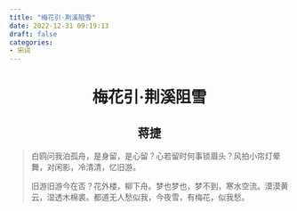 ```yaml
---
title: "梅花引·荆溪阻雪"
date: 2022-12-31 09:19:13
draft: false
categories:
- 宋词
---
```


# <center>梅花引·荆溪阻雪</center>
## <center>蒋捷</center>

> 白鸥问我泊孤舟，是身留，是心留？心若留时何事锁眉头？风拍小帘灯晕舞，对闲影，冷清清，忆旧游。
> 
> 旧游旧游今在否？花外楼，柳下舟。梦也梦也，梦不到，寒水空流。漠漠黄云，湿透木棉裘。都道无人愁似我，今夜雪，有梅花，似我愁。

